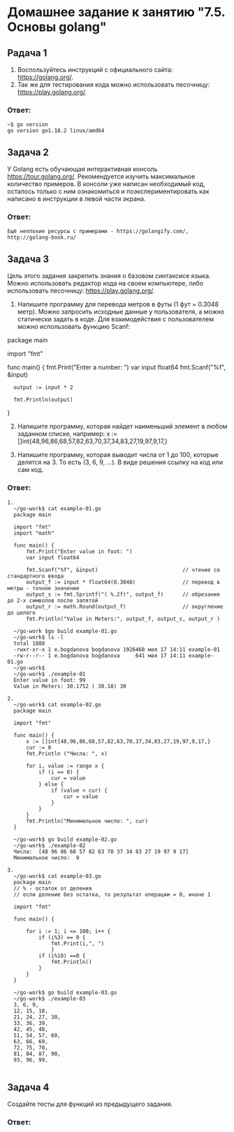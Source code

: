 # Домашнее задание к занятию "7.5. Основы golang"


## Pадача 1
1. Воспользуйтесь инструкций с официального сайта: https://golang.org/.
2. Так же для тестирования кода можно использовать песочницу: https://play.golang.org/.

### Ответ:
```
~$ go version
go version go1.18.2 linux/amd64
```

## Задача 2
У Golang есть обучающая интерактивная консоль https://tour.golang.org/.
Рекомендуется изучить максимальное количество примеров. В консоли уже написан
необходимый код, осталось только с ним ознакомиться и поэкспериментировать как
написано в инструкции в левой части экрана.

### Ответ:
```
Ещё неплохие ресурсы с примерами - https://golangify.com/, http://golang-book.ru/

```

## Задача 3
Цель этого задания закрепить знания о базовом синтаксисе языка. Можно использовать 
редактор кода на своем компьютере, либо использовать песочницу: https://play.golang.org/.
1. Напишите программу для перевода метров в футы (1 фут = 0.3048 метр). 
Можно запросить исходные данные у пользователя, а можно статически задать в коде. 
Для взаимодействия с пользователем можно использовать функцию Scanf:

  package main
  
  import "fmt"
  
  func main() {
      fmt.Print("Enter a number: ")
      var input float64
      fmt.Scanf("%f", &input)
  
      output := input * 2
  
      fmt.Println(output)    
  }

2. Напишите программу, которая найдет наименьший элемент в любом заданном списке, 
например:
  x := []int{48,96,86,68,57,82,63,70,37,34,83,27,19,97,9,17,}

3. Напишите программу, которая выводит числа от 1 до 100, которые делятся на 3. 
То есть (3, 6, 9, …).
В виде решения ссылку на код или сам код.

### Ответ:
```
1.
  ~/go-work$ cat example-01.go
  package main
  
  import "fmt"
  import "math"
  
  func main() {
      fmt.Print("Enter value in foot: ")
      var input float64
  
      fmt.Scanf("%f", &input)                           // чтение со стандартного ввода
      output_f := input * float64(0.3048)               // перевод в метры - точное значение
      output_s := fmt.Sprintf("( %.2f)", output_f)      // обрезание до 2-х символов после запятой
      output_r := math.Round(output_f)                  // округление до целого
      fmt.Println("Value in Meters:", output_f, output_s, output_r )

  ~/go-work $go build example-01.go
  ~/go-work$ ls -l
  total 1888
  -rwxr-xr-x 1 e.bogdanova bogdanova 1926468 мая 17 14:11 example-01
  -rw-r--r-- 1 e.bogdanova bogdanova     641 мая 17 14:11 example-01.go
  ~/go-work$
  ~/go-work$ ./example-01
  Enter value in foot: 99
  Value in Meters: 30.1752 ( 30.18) 30

2.
  ~/go-work$ cat example-02.go
  package main
  
  import "fmt"
  
  func main() {
      x := []int{48,96,86,68,57,82,63,70,37,34,83,27,19,97,9,17,}
      cur := 0
      fmt.Println ("Числа: ", x)
  
      for i, value := range x {
          if (i == 0) {
              cur = value
          } else {
              if (value < cur) {
                  cur = value
              }
          }
      }
      fmt.Println("Минимальное число: ", cur)
  }

  ~/go-work$ go build example-02.go
  ~/go-work$ ./example-02
  Числа:  [48 96 86 68 57 82 63 70 37 34 83 27 19 97 9 17]
  Минимальное число:  9

3.
  ~/go-work$ cat example-03.go
  package main
  // % - остаток от деления
  // если деление без остатка, то результат операции = 0, иначе 1
  
  import "fmt"
  
  func main() {
  
      for i := 1; i <= 100; i++ {
          if (i%3) == 0 {
              fmt.Print(i,", ")
              }
          if (i%10) ==0 {
              fmt.Println()
          }
      }
  }

  ~/go-work$ go build example-03.go
  ~/go-work$ ./example-03
  3, 6, 9,
  12, 15, 18,
  21, 24, 27, 30,
  33, 36, 39,
  42, 45, 48,
  51, 54, 57, 60,
  63, 66, 69,
  72, 75, 78,
  81, 84, 87, 90,
  93, 96, 99,


```

## Задача 4
Создайте тесты для функций из предыдущего задания.

### Ответ:
```

```

